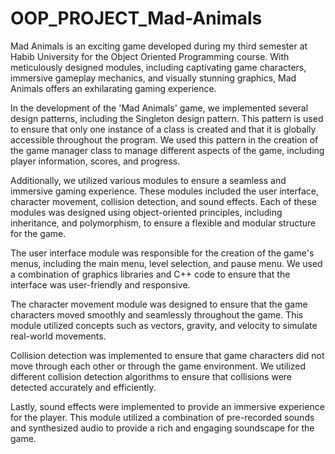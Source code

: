 # OOP_PROJECT_Mad-Animals
Mad Animals is an exciting game developed during my third semester at Habib University for the Object Oriented Programming course. 
With meticulously designed modules, including captivating game characters, immersive gameplay mechanics, and visually stunning graphics, Mad Animals offers an exhilarating gaming experience.

In the development of the 'Mad Animals' game, we implemented several design patterns, including the Singleton design pattern. This pattern is used to ensure that only one instance of a class is created and that it is globally accessible throughout the program. We used this pattern in the creation of the game manager class to manage different aspects of the game, including player information, scores, and progress.

Additionally, we utilized various modules to ensure a seamless and immersive gaming experience. These modules included the user interface, character movement, collision detection, and sound effects. Each of these modules was designed using object-oriented principles, including inheritance, and polymorphism, to ensure a flexible and modular structure for the game.

The user interface module was responsible for the creation of the game's menus, including the main menu, level selection, and pause menu. We used a combination of graphics libraries and C++ code to ensure that the interface was user-friendly and responsive.

The character movement module was designed to ensure that the game characters moved smoothly and seamlessly throughout the game. This module utilized concepts such as vectors, gravity, and velocity to simulate real-world movements.

Collision detection was implemented to ensure that game characters did not move through each other or through the game environment. We utilized different collision detection algorithms to ensure that collisions were detected accurately and efficiently.

Lastly, sound effects were implemented to provide an immersive experience for the player. This module utilized a combination of pre-recorded sounds and synthesized audio to provide a rich and engaging soundscape for the game.
